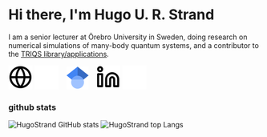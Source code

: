 # Hi there, I'm Hugo U. R. Strand 

I am a senior lecturer at Örebro University in Sweden, doing research on numerical simulations of many-body quantum systems, and a contributor to the [TRIQS library/applications][triqs].

[![website](./img/globe-light.svg)](https://www.oru.se/english/employee/hugo_strand#gh-light-mode-only)
[![website](./img/globe-dark.svg)](https://www.oru.se/english/employee/hugo_strand#gh-dark-mode-only)
&nbsp;&nbsp;
[![website](./img/gscholar.svg)](https://scholar.google.com/citations?user=-l6bz2YAAAAJ&hl=en)
&nbsp;&nbsp;
[![website](./img/linkedin-light.svg)](https://linkedin.com/in/hugo-strand#gh-light-mode-only)
[![website](./img/linkedin-dark.svg)](https://linkedin.com/in/hugo-strand#gh-dark-mode-only)

### github stats

![HugoStrand GitHub stats](https://github-readme-stats.vercel.app/api?username=HugoStrand&count_private=true&include_all_commits=true&show_icons=true&theme=gruvbox)
![HugoStrand top Langs](https://github-readme-stats.vercel.app/api/top-langs/?username=HugoStrand&layout=compact&theme=gruvbox)


[triqs]: https://github.com/TRIQS/
[website]: https://www.oru.se/english/employee/hugo_strand
[gscholar]: https://scholar.google.com/citations?user=-l6bz2YAAAAJ&hl=en
[linkedin]: https://www.linkedin.com/in/hugo-strand
